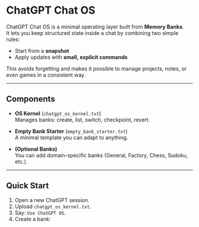 # ChatGPT Chat OS

ChatGPT Chat OS is a minimal operating layer built from **Memory Banks**.  
It lets you keep structured state inside a chat by combining two simple rules:  
- Start from a **snapshot**  
- Apply updates with **small, explicit commands**  

This avoids forgetting and makes it possible to manage projects, notes, or even games in a consistent way.

---

## Components

- **OS Kernel** (`chatgpt_os_kernel.txt`)  
  Manages banks: create, list, switch, checkpoint, revert.  

- **Empty Bank Starter** (`empty_bank_starter.txt`)  
  A minimal template you can adapt to anything.  

- **(Optional Banks)**  
  You can add domain-specific banks (General, Factory, Chess, Sudoku, etc.).  

---

## Quick Start

1. Open a new ChatGPT session.  
2. Upload `chatgpt_os_kernel.txt`.  
3. Say: `Use ChatGPT OS`.  
4. Create a bank:  
